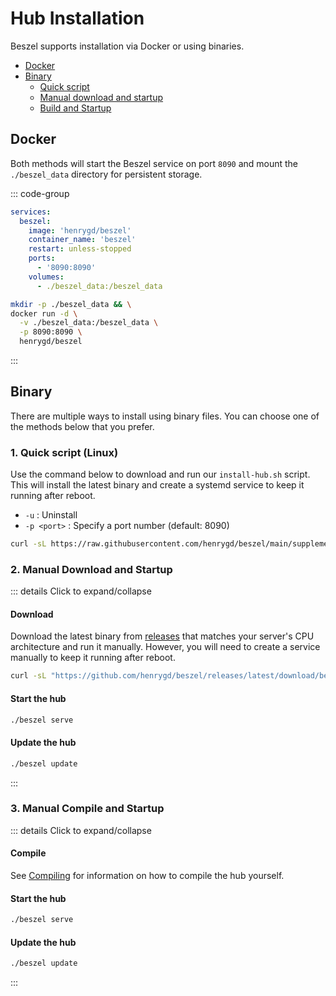 # Hub Installation

Beszel supports installation via Docker or using binaries.

- [Docker](#docker)
- [Binary](#binary)
  - [Quick script](#_1-quick-script)
  - [Manual download and startup](#_2-manual-download-and-startup)
  - [Build and Startup](#_3-build-and-startup)

## Docker

Both methods will start the Beszel service on port `8090` and mount the `./beszel_data` directory for persistent storage.

::: code-group

```yaml [docker-compose.yml]
services:
  beszel:
    image: 'henrygd/beszel'
    container_name: 'beszel'
    restart: unless-stopped
    ports:
      - '8090:8090'
    volumes:
      - ./beszel_data:/beszel_data
```

```bash [docker run]
mkdir -p ./beszel_data && \
docker run -d \
  -v ./beszel_data:/beszel_data \
  -p 8090:8090 \
  henrygd/beszel
```

:::

## Binary

There are multiple ways to install using binary files. You can choose one of the methods below that you prefer.

### 1. Quick script (Linux)

Use the command below to download and run our `install-hub.sh` script. This will install the latest binary and create a systemd service to keep it running after reboot.

- `-u` : Uninstall
- `-p <port>` : Specify a port number (default: 8090)

```bash
curl -sL https://raw.githubusercontent.com/henrygd/beszel/main/supplemental/scripts/install-hub.sh -o install-hub.sh && chmod +x install-hub.sh && ./install-hub.sh
```

### 2. Manual Download and Startup

::: details Click to expand/collapse

#### Download

Download the latest binary from [releases](https://github.com/henrygd/beszel/releases) that matches your server's CPU architecture and run it manually. However, you will need to create a service manually to keep it running after reboot.

```bash
curl -sL "https://github.com/henrygd/beszel/releases/latest/download/beszel_$(uname -s)_$(uname -m | sed 's/x86_64/amd64/' | sed 's/armv7l/arm/' | sed 's/aarch64/arm64/').tar.gz" | tar -xz -O beszel | tee ./beszel >/dev/null && chmod +x beszel
```

#### Start the hub

```bash
./beszel serve
```

#### Update the hub

```bash
./beszel update
```

:::

### 3. Manual Compile and Startup

::: details Click to expand/collapse

#### Compile

See [Compiling](./compiling.md) for information on how to compile the hub yourself.

#### Start the hub

```bash
./beszel serve
```

#### Update the hub

```bash
./beszel update
```

:::
